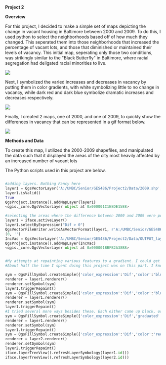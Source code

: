 ****Project 2****

**Overview**

For this project, I decided to make a simple set of maps depicting the change in vacant housing in Baltimore between 2000 and 2009. To do this, I used python to select the neighborhoods based off of how much they changed. This seperated them into those neighborhoods that increased the percentage of vacant lots, and those that diminished or maintained their levels of vacancy. This initial map, seperating only those two conditions, was strikingly similar to the "Black Butterfly" in Baltimore, where racial segregation had deligated racial minorities to live.

![](https://user-images.githubusercontent.com/42807663/48531150-05201980-e869-11e8-93f7-ed9ad5fc82b3.jpg)

Next, I symbolized the varied increases and decreases in vacancy by putting them in color gradients, with white symbolizing little to no change in vacancy, while dark red and dark blue symbolize dramatic increases and decreases respectively.

![](https://user-images.githubusercontent.com/42807663/48531148-02bdbf80-e869-11e8-8c34-e3396da9e58b.jpg)

Finally, I created 2 maps, one of 2000, and one of 2009, to quickly show the differences in vacancy that can be represented in a gif format below.

![](https://user-images.githubusercontent.com/42807663/48530405-95f4f600-e865-11e8-990e-1d70c13bec9d.gif)

**Methods and Data**

To create this map, I utilized the 2000-2009 shapefiles, and manipulated the data such that it displayed the areas of the city most heavily affected by an increased number of vacant lots

The Python scripts used in this project are below.
```python

#adding layers. Nothing Fancy here
layer1 = QgsVectorLayer('A:/UMBC/Senior/GES486/Project2/Data/2009.shp','2000','ogr')
layer1.isValid()
True
QgsProject.instance().addMapLayer(layer1)
<qgis._core.QgsVectorLayer object at 0x000001C1EEDE15E8>

#selecting the areas where the difference between 2000 and 2009 were positive (increased vacancy). I ran an Identical operation for the neighborhood that were stagnant or increased.
layer1 = iface.activeLayer()
layer1.selectByExpression("Dif > 0")
QgsVectorFileWriter.writeAsVectorFormat(layer1, r'A:/UMBC/Senior/GES486/Project2/Data/OUTPUT_layer1.gpkg', 'utf-8', layer1.crs(),'GPKG', True)
(0, '')
IncVac = QgsVectorLayer('A:/UMBC/Senior/GES486/Project2/Data/OUTPUT_layer1.gpkg','IncVac','ogr')
QgsProject.instance().addMapLayer(IncVac)
<qgis._core.QgsVectorLayer object at 0x000001BBFB2A38B8>


#My attempts at repainting various features to a gradient. I could get single colors, but couldn't get gradeints from white to red (areas with increased vacancy) and white to blue (areas withdecreased vacancy)
#About half the time I spent doing this project was on this part. I know I wasn't the only one who couldn't figure it out. Would you go over this?

sym = QgsFillSymbol.createSimple({'color_expression':'Dif','color':'blue'})
renderer = layer1.renderer()
renderer.setSymbol(sym)
layer1.triggerRepaint()
sym = QgsFillSymbol.createSimple({'color_expression':'Dif','color':'blues'})
renderer = layer1.renderer()
renderer.setSymbol(sym)
layer1.triggerRepaint()
#I tried several more ways besides these. Each either came up black, or was still a solid color
sym = QgsFillSymbol.createSimple({'color_expression':'Dif','graduated':'blues'})
renderer = layer1.renderer()
renderer.setSymbol(sym)
layer1.triggerRepaint()
sym = QgsFillSymbol.createSimple({'color_expression':'Dif','color':'red'})
renderer = layer2.renderer()
renderer.setSymbol(sym)
layer2.triggerRepaint()
iface.layerTreeView().refreshLayerSymbology(layer1.id())
iface.layerTreeView().refreshLayerSymbology(layer2.id())

```
